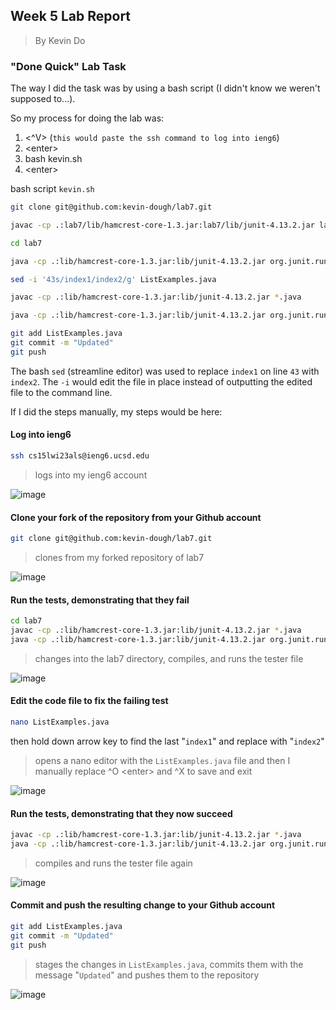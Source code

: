 ## Week 5 Lab Report
> By Kevin Do

### "Done Quick" Lab Task

The way I did the task was by using a bash script (I didn't know we weren't supposed to...).

So my process for doing the lab was:

1. <^V> (`this would paste the ssh command to log into ieng6`)
2. &lt;enter>
3. bash kevin.sh
4. &lt;enter>

bash script `kevin.sh`
```bash
git clone git@github.com:kevin-dough/lab7.git

javac -cp .:lab7/lib/hamcrest-core-1.3.jar:lab7/lib/junit-4.13.2.jar lab7/*.java

cd lab7

java -cp .:lib/hamcrest-core-1.3.jar:lib/junit-4.13.2.jar org.junit.runner.JUnitCore TestListExamples

sed -i '43s/index1/index2/g' ListExamples.java

javac -cp .:lib/hamcrest-core-1.3.jar:lib/junit-4.13.2.jar *.java

java -cp .:lib/hamcrest-core-1.3.jar:lib/junit-4.13.2.jar org.junit.runner.JUnitCore TestListExamples

git add ListExamples.java
git commit -m "Updated"
git push
```

The bash `sed` (streamline editor) was used to replace `index1` on line `43` with `index2`.
The `-i` would edit the file in place instead of outputting the edited file to the command line.

If I did the steps manually, my steps would be here:

#### Log into ieng6

```bash
ssh cs15lwi23als@ieng6.ucsd.edu
```
> logs into my ieng6 account

![image](https://user-images.githubusercontent.com/54718041/221057637-928cb4cc-89ee-4f75-b611-bea33acc11e0.png)


#### Clone your fork of the repository from your Github account

```bash
git clone git@github.com:kevin-dough/lab7.git
```
> clones from my forked repository of lab7

![image](https://user-images.githubusercontent.com/54718041/221057931-2922845c-d7e8-48c1-8913-3863138d2a3c.png)

#### Run the tests, demonstrating that they fail

```bash
cd lab7
javac -cp .:lib/hamcrest-core-1.3.jar:lib/junit-4.13.2.jar *.java
java -cp .:lib/hamcrest-core-1.3.jar:lib/junit-4.13.2.jar org.junit.runner.JUnitCore TestListExamples
```
> changes into the lab7 directory, compiles, and runs the tester file

![image](https://user-images.githubusercontent.com/54718041/221058649-d50da2d6-d0c5-4f3c-a958-1cb39ca49b78.png)

#### Edit the code file to fix the failing test

```bash
nano ListExamples.java
```
then hold down arrow key to find the last "`index1`" and replace with "`index2`"

> opens a nano editor with the `ListExamples.java` file and then I manually replace
> ^O &lt;enter> and ^X to save and exit

![image](https://user-images.githubusercontent.com/54718041/221058721-f7d32efe-4bfa-4121-82d8-a8f53054d62e.png)

#### Run the tests, demonstrating that they now succeed

```bash
javac -cp .:lib/hamcrest-core-1.3.jar:lib/junit-4.13.2.jar *.java
java -cp .:lib/hamcrest-core-1.3.jar:lib/junit-4.13.2.jar org.junit.runner.JUnitCore 
```
> compiles and runs the tester file again

![image](https://user-images.githubusercontent.com/54718041/221059245-ef1411d6-09ce-4f92-97a2-07a2994d6d18.png)


#### Commit and push the resulting change to your Github account

```bash
git add ListExamples.java
git commit -m "Updated"
git push
```
> stages the changes in `ListExamples.java`, commits them with the message "`Updated`" and pushes them to the repository

![image](https://user-images.githubusercontent.com/54718041/221059776-16226181-3689-4407-8ac8-ef00a03b489c.png)
